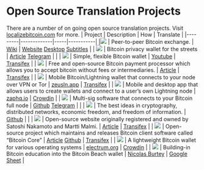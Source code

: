 # Open Source Translation Projects

<LanguageDropdown/>

There are a number of on going open source translation projects. Visit [localizebitcoin.com](https://localizebitcoin.com) for more.
| Project | Description | How | Translate |
|---------|-------------|-----|-----------|
|![](/open-source-translation-projects/bisq.png) | Peer-to-peer Bitcoin exchange. | [Wiki](https://bisq.org) | [Website](https://www.transifex.com/bisq/bisq-website/) [Desktop](https://www.transifex.com/bisq/bisq-website/) [Subtitles](https://www.transifex.com/bisq/bisq-subtitles/) |
| ![](/open-source-translation-projects/samourai-wallet.png) | Bitcoin privacy wallet for the streets | [Article](https://support.samourai.io/article/72-contribute-a-translation-to-samourai-wallet) [Telegram](https://t.me/SamouraiWallet) |  |
| ![](/open-source-translation-projects/bluewallet.jpg) | Simple, flexible Bitcoin wallet | [Youtube](https://www.youtube.com/watch?v=SKtfNZdK_Vw) | [Transifex](https://www.youtube.com/watch?v=SKtfNZdK_Vw) |
| ![](/open-source-translation-projects/btcpay-logo.png) | Free and open-source Bitcoin payment processor which allows you to accept bitcoin without fees or intermediaries. | [Article](https://docs.btcpayserver.org/Contribute/ContributeTranslate/) | [Transifex](https://www.transifex.com/btcpayserver/btcpayserver/) |
| ![](/open-source-translation-projects/zeus.png) | Mobile Bitcoin/Lightning wallet that connects to your node over VPN or Tor | [zeusln.app](https://zeusln.app/) | [Transifex](https://zeusln.app/) |
| ![](/open-source-translation-projects/zap.png) | Mobile and desktop app that allows users to create wallets and connect to a user’s own Lightning node | [zaphq.io](https://zaphq.io/) | [Crowdin](https://zaphq.io/) | 
| ![](/open-source-translation-projects/specter.png) | Multi-sig software that connects to your Bitcoin full node | [Github](https://github.com/kdmukai/specter-desktop/tree/babel_integration/babel) [Telegram](https://t.me/spectersupport) | |
| ![](/open-source-translation-projects/nakamoto-institute.png) | The best ideas in cryptography, distributed networks, economic freedom, and freedom of information. | [Github](https://github.com/NakamotoInstitute/nakamotoinstitute.org#adding-mempool-translations) | |
| ![](/open-source-translation-projects/bitcoin-org.png) | Open-source website originally registered and owned by Satoshi Nakamoto and Martti Malmi. | [Article](https://bitcoin.org/en/posts/how-to-help-translate) | [Transifex](https://www.transifex.com/bitcoinorg/bitcoinorg/dashboard/) |
| ![](/open-source-translation-projects/bitcoin-core.png) | Open-source project which maintains and releases Bitcoin client software called “Bitcoin Core” | [Article](https://bitcoin.org/en/bitcoin-core/contribute/translations) [Github](https://bitcoin.org/en/bitcoin-core/contribute/translations) | [Transifex](https://www.transifex.com/bitcoin/bitcoin/dashboard/) |
| ![](/open-source-translation-projects/electrum.jpg) | A lightweight Bitcoin wallet for various operating systems | [electrum.org](https://electrum.org/#home) | [Crowdin](https://electrum.org/#home) |
| ![](/open-source-translation-projects/bitcoin-beach.png) | Building-in Bitcoin education into the Bitcoin Beach wallet | [Nicolas Burtey](https://twitter.com/nicolasburtey/status/1405493615145672704) | [Google Sheet](https://docs.google.com/spreadsheets/d/1CIPrx4gBWyJPUPIFYZNGfqahpnMxV7WCtOht_5OtHsQ/edit#gid=0) |